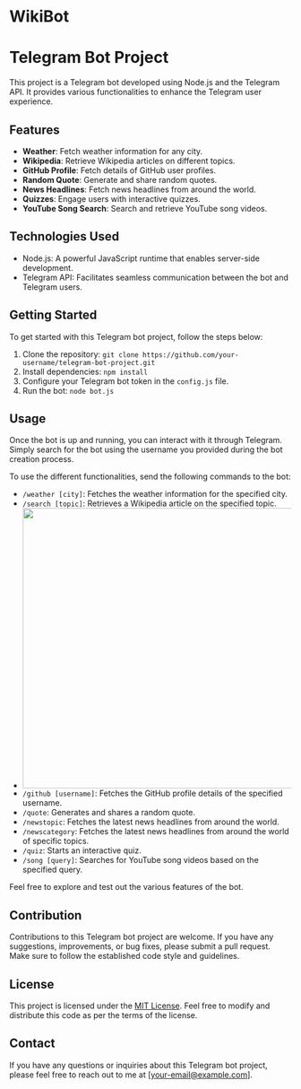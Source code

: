 # WikiBot

# Telegram Bot Project

This project is a Telegram bot developed using Node.js and the Telegram API. It provides various functionalities to enhance the Telegram user experience.

## Features

- **Weather**: Fetch weather information for any city.
- **Wikipedia**: Retrieve Wikipedia articles on different topics.
- **GitHub Profile**: Fetch details of GitHub user profiles.
- **Random Quote**: Generate and share random quotes.
- **News Headlines**: Fetch news headlines from around the world.
- **Quizzes**: Engage users with interactive quizzes.
- **YouTube Song Search**: Search and retrieve YouTube song videos.

## Technologies Used

- Node.js: A powerful JavaScript runtime that enables server-side development.
- Telegram API: Facilitates seamless communication between the bot and Telegram users.

## Getting Started

To get started with this Telegram bot project, follow the steps below:

1. Clone the repository: `git clone https://github.com/your-username/telegram-bot-project.git`
2. Install dependencies: `npm install`
3. Configure your Telegram bot token in the `config.js` file.
4. Run the bot: `node bot.js`

## Usage

Once the bot is up and running, you can interact with it through Telegram. Simply search for the bot using the username you provided during the bot creation process.

To use the different functionalities, send the following commands to the bot:

- `/weather [city]`: Fetches the weather information for the specified city.
- `/search [topic]`: Retrieves a Wikipedia article on the specified topic.
- <div >
      <img src="/SearchWiki.png.png" width="800px" height="500px"/> 
  </div>
- `/github [username]`: Fetches the GitHub profile details of the specified username.
- `/quote`: Generates and shares a random quote.
- `/newstopic`: Fetches the latest news headlines from around the world.
- `/newscategory`: Fetches the latest news headlines from around the world of specific topics.
- `/quiz`: Starts an interactive quiz.
- `/song [query]`: Searches for YouTube song videos based on the specified query.

Feel free to explore and test out the various features of the bot.

## Contribution

Contributions to this Telegram bot project are welcome. If you have any suggestions, improvements, or bug fixes, please submit a pull request. Make sure to follow the established code style and guidelines.

## License

This project is licensed under the [MIT License](LICENSE). Feel free to modify and distribute this code as per the terms of the license.

## Contact

If you have any questions or inquiries about this Telegram bot project, please feel free to reach out to me at [your-email@example.com].
